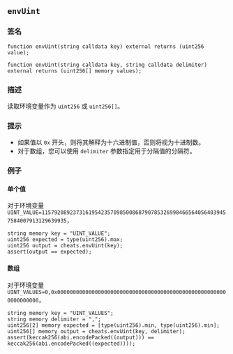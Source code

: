 ## `envUint`

### 签名

```solidity
function envUint(string calldata key) external returns (uint256 value);
```

```solidity
function envUint(string calldata key, string calldata delimiter) external returns (uint256[] memory values);
```

### 描述

读取环境变量作为 `uint256` 或 `uint256[]`。

### 提示

- 如果值以 `0x` 开头，则将其解释为十六进制值，否则将视为十进制数。
- 对于数组，您可以使用 `delimiter` 参数指定用于分隔值的分隔符。

### 例子

#### 单个值
对于环境变量 `UINT_VALUE=115792089237316195423570985008687907853269984665640564039457584007913129639935`，
```solidity
string memory key = "UINT_VALUE";
uint256 expected = type(uint256).max;
uint256 output = cheats.envUint(key);
assert(output == expected);
```

#### 数组
对于环境变量 `UINT_VALUES=0,0x0000000000000000000000000000000000000000000000000000000000000000`，
```solidity
string memory key = "UINT_VALUES";
string memory delimiter = ",";
uint256[2] memory expected = [type(uint256).min, type(uint256).min];
uint256[] memory output = cheats.envUint(key, delimiter);
assert(keccak256(abi.encodePacked((output))) == keccak256(abi.encodePacked((expected))));
```